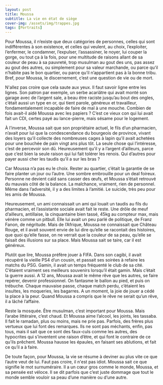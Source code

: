 ```yaml
---
layout: post
title: Moussa
subtitle: La vie en état de siège
cover-img: /assets/img/trappes.jpg
tags: [Portraits]
---
```


Pour Moussa, il n’existe que deux catégories de personnes, celles qui sont indifférentes à son existence, et celles qui veulent, au choix, l’exploiter, l’enfermer, le condamner, l’expulser, l’assassiner, le noyer, lui couper la gorge, ou tout ça à la fois, pour une multitude de raisons allant de sa couleur de peau à sa pauvreté, trop musulman au gout des uns, pas assez au gout des autres, ou simplement pour sa valeur marchande, ou parce qu’il n’habite pas le bon quartier, ou parce qu’il n’appartient pas à la bonne tribu. Bref, pour Moussa, le discernement, c’est une question de vie ou de mort.

N'allez pas croire que cela saute aux yeux. Il faut savoir ligne entre les lignes. Son patron par exemple, un serbe acariâtre qui avait monté son garage avec de l’argent sale, a beau être raciste jusqu’au bout des ongles, c’était aussi un type en or, qui tient parole, généreux et travailleur, fondamentalement incapable de faire de mal à une mouche. Combien de fois avait-il aidé Moussa avec les papiers ? C’est ce vieux con qui lui avait fait un CDI, certes payé au lance-pierre, mais sésame pour le logement.

À l’inverse, Moussa sait que son propriétaire actuel, le fils d’un pharmacien, n’avait pour lui que la condescendance du bourgeois de province, vivant des loyers qu’il collecte des nombreuses cages à lapin qu’il avait achetées pour une bouchée de pain vingt ans plus tôt. La seule chose qui l’intéresse, c’est de percevoir son dû. Heureusement qu’il y a l’argent d’ailleurs, parce que c’est bien la seule raison qui lui fait tolérer les renois. Qui d’autres pour payer aussi cher les taudis qu’il a sur les bras ?

Car Moussa n’a pas eu le choix. Rester au quartier, c’était la garantie de se faire planter un jour ou l’autre. Une sombre embrouille pour un deal foireux. Personne ne devient caïd sans casser des œufs, et Moussa s’était retrouvé du mauvais côté de la balance. La malchance, vraiment, rien de personnel. Même dans l’adversité, il y a des limites à l’amitié. Le suicide, très peu pour les amis de Moussa.

Heureusement, un ami connaissait un ami qui louait un taudis au fils du pharmacien, et l’assistante sociale avait fait le reste. Une drôle de meuf d’ailleurs, antillaise, la cinquantaine bien tassé, 45kg au compteur max, mais vénère comme un pitbull. Elle lui avait un peu parlé de politique, de Franz Fanon, de négritude. Mais de l’Afrique, Moussa ne connaissait que Château Rouge, et il avait souvent envie de lui dire qu’elle se racontait des histoires, que quoi qu’elle fasse, on ne verrait que la couleur de sa peau, qu’elle se faisait des illusions sur sa place. Mais Moussa sait se taire, car il est généreux.

Plutôt que lire, Moussa préfère jouer à FIFA. Dans son cagibi, il avait récupéré la vieille PS4 d’un cousin, et passait ses soirées à refaire les matchs du PSG. Gamin, il avait un temps fréquenté le club de sa cité. C’étaient vraiment ses meilleurs souvenirs lorsqu’il était gamin. Mais c’était la guerre aussi. A 12 ans, Moussa avait le même rêve que les autres, se faire repérer, devenir professionnel. On fantasme le ballon au pied, et puis on trébuche. Chaque mauvaise passe, chaque match perdu, c’étaient les insultes, les moqueries, les bagarres. A un moment, la joie de jouer a cédé la place à la peur. Quand Moussa a compris que le rêve ne serait qu’un rêve, il a lâché l’affaire.

Reste la mosquée. Être musulman, c’est important pour Moussa. Mais l’arabe littéraire, c’est chaud. Et Moussa aime l’alcool, les joints, les tassaba. Il fait le ramadan, plus ou moins, mais ne prie pas. Parfois, des frères plus vertueux que lui font des remarques. Ils ne sont pas méchants, enfin, pas tous, mais il sait que ce sont des faux-culs comme les autres, des hypocrites qui s’inventent une raison d’être, et qui font le contraire de ce qu’ils prêchent. Moussa hausse les épaules, en faisant ses ablutions, et fait ce qu’il a à faire.

De toute façon, pour Moussa, la vie se résume à deviner au plus vite ce que l’autre veut de lui. Faut pas croire, il n'est pas idiot. Moussa sait ce que signifie le mot surnuméraire. Il a un cœur gros comme le monde, Moussa, et sa pensée est véloce. Il se dit parfois que c’est juste dommage que tout le monde semble vouloir sa peau d’une manière ou d’une autre.